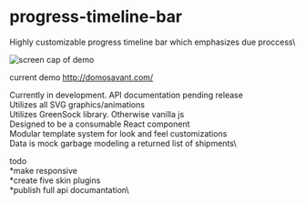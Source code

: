 # progress-timeline-bar
Highly customizable progress timeline bar which emphasizes due proccess\

![screen cap of demo](https://raw.githubusercontent.com/domotang/progress-timeline-bar/master/ptb.jpg)

current demo
http://domosavant.com/

Currently in development. API documentation pending release\
Utilizes all SVG graphics/animations\
Utilizes GreenSock library. Otherwise vanilla js\
Designed to be a consumable React component\
Modular template system for look and feel customizations\
Data is mock garbage modeling a returned list of shipments\

todo\
*make responsive\
*create five skin plugins\
*publish full api documantation\
